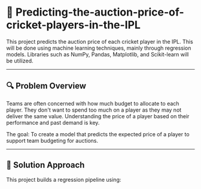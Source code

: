 # 🏏 Predicting-the-auction-price-of-cricket-players-in-the-IPL
This project predicts the auction price of each cricket player in the IPL. This will be done using machine learning techniques, mainly through regression models. Libraries such as NumPy, Pandas, Matplotlib, and Scikit-learn will be utilized. 

---

## 🔍 Problem Overview

Teams are often concerned with how much budget to allocate to each player. They don't want to spend too much on a player as they may not deliver the same value. Understanding the price of a player based on their performance and past demand is key. 

The goal: To create a model that predicts the expected price of a player to support team budgeting for auctions. 

---

## 🧠 Solution Approach

This project builds a regression pipeline using:




